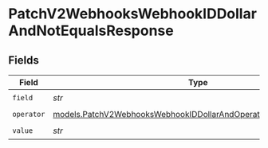 # PatchV2WebhooksWebhookIDDollarAndNotEqualsResponse


## Fields

| Field                                                                                                                                        | Type                                                                                                                                         | Required                                                                                                                                     | Description                                                                                                                                  |
| -------------------------------------------------------------------------------------------------------------------------------------------- | -------------------------------------------------------------------------------------------------------------------------------------------- | -------------------------------------------------------------------------------------------------------------------------------------------- | -------------------------------------------------------------------------------------------------------------------------------------------- |
| `field`                                                                                                                                      | *str*                                                                                                                                        | :heavy_check_mark:                                                                                                                           | N/A                                                                                                                                          |
| `operator`                                                                                                                                   | [models.PatchV2WebhooksWebhookIDDollarAndOperatorNotEqualsResponse](../models/patchv2webhookswebhookiddollarandoperatornotequalsresponse.md) | :heavy_check_mark:                                                                                                                           | N/A                                                                                                                                          |
| `value`                                                                                                                                      | *str*                                                                                                                                        | :heavy_check_mark:                                                                                                                           | N/A                                                                                                                                          |